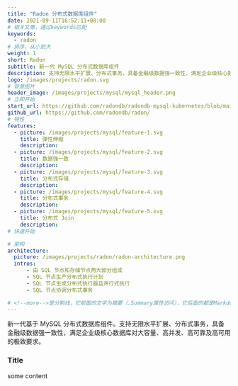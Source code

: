 ```yaml
---
title: "Radon 分布式数据库组件"
date: 2021-09-11T16:52:11+08:00
# 相关文章，通过keywords匹配
keywords:
  - radon
# 排序，从小到大
weight: 1
short: Radon
subtitle: 新一代 MySQL 分布式数据库组件
description: 支持无限水平扩展、分布式事务，具备金融级数据强一致性，满足企业级核心数据库对大容量、高并发、高可靠及高可用的极致要求。
logo: /images/projects/radon.svg
# 背景图片
header_image: /images/projects/mysql/mysql_header.png
# 立即开始
start_url: https://github.com/radondb/radondb-mysql-kubernetes/blob/main/docs/kubernetes/deploy_radondb-mysql_operator_on_k8s.md
github_url: https://github.com/radondb/radon/
# 特性
features:
  - picture: /images/projects/mysql/feature-1.svg
    title: 弹性伸缩
    description: 
  - picture: /images/projects/mysql/feature-2.svg
    title: 数据强一致
    description: 
  - picture: /images/projects/mysql/feature-3.svg
    title: 分布式存储
    description: 
  - picture: /images/projects/mysql/feature-4.svg
    title: 分布式事务
    description: 
  - picture: /images/projects/mysql/feature-5.svg
    title: 分布式 Join
    description:   
# 快速开始

# 架构
architecture:
  picture: /images/projects/radon/radon-architecture.png
  intros:
      - 由 SQL 节点和存储节点两大部分组成
      - SQL 节点生产分布式执行计划
      - SQL 节点生成分布式执行器且并行式执行
      - SQL 节点协调分布式事务

# <!--more-->是分割线，它前面的文字为摘要（.Summary属性访问），它后面的都是Markdown格式内容（.Content），会自动匹配格式转成HTML
---
```


新一代基于 MySQL 分布式数据库组件。支持无限水平扩展、分布式事务，具备金融级数据强一致性，满足企业级核心数据库对大容量、高并发、高可靠及高可用的极致要求。

<!--more-->

### Title

some content


